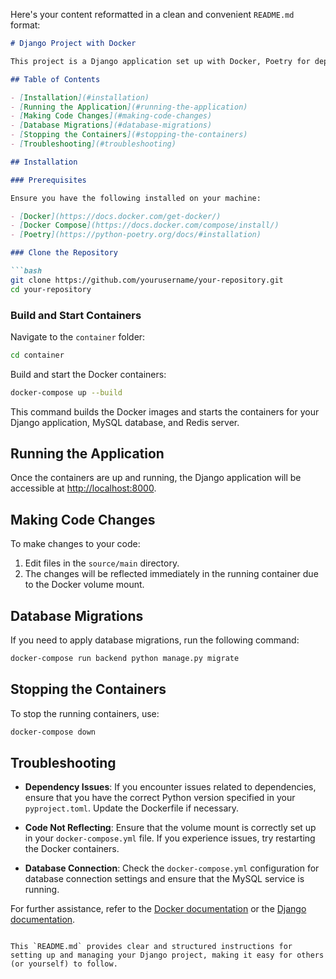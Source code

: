 Here's your content reformatted in a clean and convenient `README.md` format:

```markdown
# Django Project with Docker

This project is a Django application set up with Docker, Poetry for dependency management, and Gunicorn as the WSGI server. The project also includes MySQL and Redis services configured via Docker Compose.

## Table of Contents

- [Installation](#installation)
- [Running the Application](#running-the-application)
- [Making Code Changes](#making-code-changes)
- [Database Migrations](#database-migrations)
- [Stopping the Containers](#stopping-the-containers)
- [Troubleshooting](#troubleshooting)

## Installation

### Prerequisites

Ensure you have the following installed on your machine:

- [Docker](https://docs.docker.com/get-docker/)
- [Docker Compose](https://docs.docker.com/compose/install/)
- [Poetry](https://python-poetry.org/docs/#installation)

### Clone the Repository

```bash
git clone https://github.com/yourusername/your-repository.git
cd your-repository
```

### Build and Start Containers

Navigate to the `container` folder:

```bash
cd container
```

Build and start the Docker containers:

```bash
docker-compose up --build
```

This command builds the Docker images and starts the containers for your Django application, MySQL database, and Redis server.

## Running the Application

Once the containers are up and running, the Django application will be accessible at [http://localhost:8000](http://localhost:8000).

## Making Code Changes

To make changes to your code:

1. Edit files in the `source/main` directory.
2. The changes will be reflected immediately in the running container due to the Docker volume mount.

## Database Migrations

If you need to apply database migrations, run the following command:

```bash
docker-compose run backend python manage.py migrate
```

## Stopping the Containers

To stop the running containers, use:

```bash
docker-compose down
```

## Troubleshooting

- **Dependency Issues**: If you encounter issues related to dependencies, ensure that you have the correct Python version specified in your `pyproject.toml`. Update the Dockerfile if necessary.

- **Code Not Reflecting**: Ensure that the volume mount is correctly set up in your `docker-compose.yml` file. If you experience issues, try restarting the Docker containers.

- **Database Connection**: Check the `docker-compose.yml` configuration for database connection settings and ensure that the MySQL service is running.

For further assistance, refer to the [Docker documentation](https://docs.docker.com/) or the [Django documentation](https://docs.djangoproject.com/en/stable/).
```

This `README.md` provides clear and structured instructions for setting up and managing your Django project, making it easy for others (or yourself) to follow.